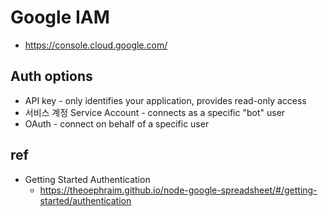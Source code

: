 # Google IAM
* https://console.cloud.google.com/

## Auth options
* API key - only identifies your application, provides read-only access
* 서비스 계정 Service Account - connects as a specific "bot" user
* OAuth - connect on behalf of a specific user

## ref
* Getting Started Authentication
  * https://theoephraim.github.io/node-google-spreadsheet/#/getting-started/authentication
